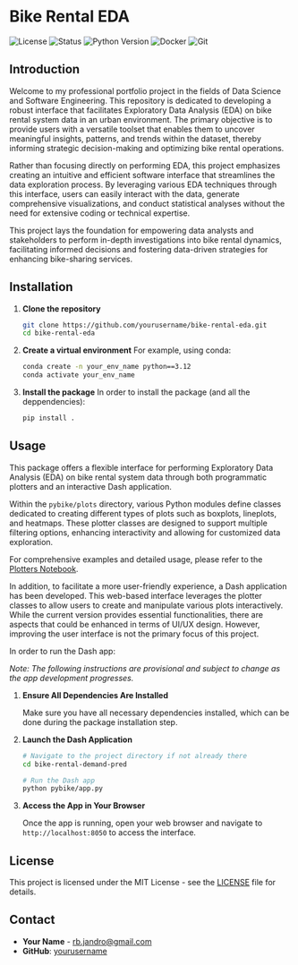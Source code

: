 # Bike Rental EDA

![License](https://img.shields.io/badge/license-MIT-blue.svg)
![Status](https://img.shields.io/badge/status-Under%20Development-yellow.svg)
![Python Version](https://img.shields.io/badge/python-3.12%2B-blue.svg)
![Docker](https://img.shields.io/badge/docker-%230db7ed.svg?logo=docker&logoColor=white)
![Git](https://img.shields.io/badge/git-F05032.svg?logo=git&logoColor=white)


## Introduction

Welcome to my professional portfolio project in the fields of Data Science and Software Engineering. This repository is dedicated to developing a robust interface that facilitates Exploratory Data Analysis (EDA) on bike rental system data in an urban environment. The primary objective is to provide users with a versatile toolset that enables them to uncover meaningful insights, patterns, and trends within the dataset, thereby informing strategic decision-making and optimizing bike rental operations.

Rather than focusing directly on performing EDA, this project emphasizes creating an intuitive and efficient software interface that streamlines the data exploration process. By leveraging various EDA techniques through this interface, users can easily interact with the data, generate comprehensive visualizations, and conduct statistical analyses without the need for extensive coding or technical expertise.

This project lays the foundation for empowering data analysts and stakeholders to perform in-depth investigations into bike rental dynamics, facilitating informed decisions and fostering data-driven strategies for enhancing bike-sharing services.

## Installation

1. **Clone the repository**

    ```bash
    git clone https://github.com/yourusername/bike-rental-eda.git
    cd bike-rental-eda
    ```

2. **Create a virtual environment**
    For example, using conda:

    ```bash
    conda create -n your_env_name python==3.12
    conda activate your_env_name
    ```

3. **Install the package**
    In order to install the package (and all the deppendencies):

    ```bash
    pip install .
    ```

## Usage

This package offers a flexible interface for performing Exploratory Data Analysis (EDA) on bike rental system data through both programmatic plotters and an interactive Dash application.

Within the `pybike/plots` directory, various Python modules define classes dedicated to creating different types of plots such as boxplots, lineplots, and heatmaps. These plotter classes are designed to support multiple filtering options, enhancing interactivity and allowing for customized data exploration.

For comprehensive examples and detailed usage, please refer to the [Plotters Notebook](./docs/plotters.ipynb).


In addition, to facilitate a more user-friendly experience, a Dash application has been developed. This web-based interface leverages the plotter classes to allow users to create and manipulate various plots interactively. While the current version provides essential functionalities, there are aspects that could be enhanced in terms of UI/UX design. However, improving the user interface is not the primary focus of this project.


In order to run the Dash app:

*Note: The following instructions are provisional and subject to change as the app development progresses.*

1. **Ensure All Dependencies Are Installed**

    Make sure you have all necessary dependencies installed, which can be done during the package installation step.

2. **Launch the Dash Application**

    ```bash
    # Navigate to the project directory if not already there
    cd bike-rental-demand-pred

    # Run the Dash app
    python pybike/app.py
    ```

3. **Access the App in Your Browser**

    Once the app is running, open your web browser and navigate to `http://localhost:8050` to access the interface.

## License

This project is licensed under the MIT License - see the [LICENSE](LICENSE) file for details.

## Contact

-   **Your Name** - [rb.jandro@gmail.com](mailto:rb.jandro@gmail.com)
-   **GitHub**: [yourusername](https://github.com/yourusername)
